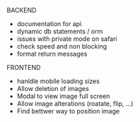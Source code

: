 BACKEND

- documentation for api
- dynamic db statements / orm
- issues with private mode on safari
- check speed and non blocking
- format return messages

FRONTEND

- hanldle mobile loading sizes
- Allow deletion of images
- Modal to view image full screen
- Allow image alterations (roatate, flip, ...)
- Find bettwer way to position image
